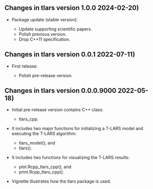 ## Changes in tlars version 1.0.0 2024-02-20)

* Package update (stable version):

  - Update supporting scientific papers.
  - Polish previous version.
  - Drop C++11 specification.

## Changes in tlars version 0.0.1 2022-07-11)

* First release:

  - Polish pre-release version.

## Changes in tlars version 0.0.0.9000 2022-05-18)

* Initial pre-release version contains C++ class: 

	- tlars_cpp.

* It includes two major functions for initializing a T-LARS model and executing the T-LARS algorithm:

	- tlars_model(); and
	- tlars().

* It includes two functions for visualizing the T-LARS results:

	- plot.Rcpp_tlars_cpp(); and
	- print.Rcpp_tlars_cpp(). 
	
* Vignette illustrates how the tlars package is used.
